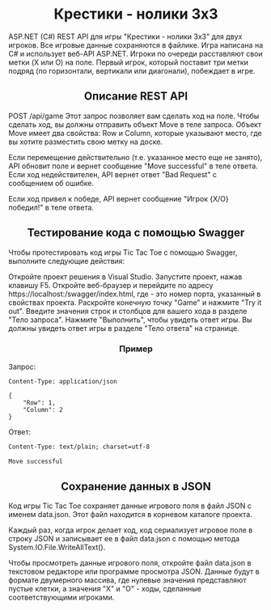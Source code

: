 <h1 align="center">Крестики - нолики 3x3</h1>
ASP.NET (C#) REST API для игры "Крестики - нолики 3x3" для двух игроков. Все игровые данные сохраняются в файлике. Игра написана на C# и использует веб-API ASP.NET. Игроки по очереди расставляют свои метки (X или O) на поле. Первый игрок, который поставит три метки подряд (по горизонтали, вертикали или диагонали), побеждает в игре.
<h2 align="center">Описание REST API</h2>
POST /api/game
Этот запрос позволяет вам сделать ход на поле. Чтобы сделать ход, вы должны отправить объект Move в теле запроса. Объект Move имеет два свойства: Row и Column, которые указывают место, где вы хотите разместить свою метку на доске.

Если перемещение действительно (т.е. указанное место еще не занято), API обновит поле и вернет сообщение "Move successful" в теле ответа. 
Если ход недействителен, API вернет ответ "Bad Request" с сообщением об ошибке.

Если ход привел к победе, API вернет сообщение "Игрок {X/O} победил!" в теле ответа.
<h2 align="center">Тестирование кода с помощью Swagger</h2>
Чтобы протестировать код игры Tic Tac Toe с помощью Swagger, выполните следующие действия:

Откройте проект решения в Visual Studio.
Запустите проект, нажав клавишу F5.
Откройте веб-браузер и перейдите по адресу https://localhost:<port>/swagger/index.html, где <port> - это номер порта, указанный в свойствах проекта.
Раскройте конечную точку "Game" и нажмите "Try it out".
Введите значения строк и столбцов для вашего хода в разделе "Тело запроса".
Нажмите "Выполнить", чтобы увидеть ответ игры.
Вы должны увидеть ответ игры в разделе "Тело ответа" на странице.
<h3 align="center">Пример</h3>
Запрос:

```POST /api/game HTTP/1.1
Content-Type: application/json

{
    "Row": 1,
    "Column": 2
}
```
Ответ:

```HTTP/1.1 200 OK
Content-Type: text/plain; charset=utf-8

Move successful
```
<h2 align="center">Сохранение данных в JSON</h2>
Код игры Tic Tac Toe сохраняет данные игрового поля в файл JSON с именем data.json. Этот файл находится в корневом каталоге проекта.

Каждый раз, когда игрок делает ход, код сериализует игровое поле в строку JSON и записывает ее в файл data.json с помощью метода System.IO.File.WriteAllText().

Чтобы просмотреть данные игрового поля, откройте файл data.json в текстовом редакторе или программе просмотра JSON. Данные будут в формате двумерного массива, где нулевые значения представляют пустые клетки, а значения "X" и "O" - ходы, сделанные соответствующими игроками.

